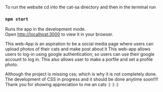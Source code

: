 To run the website cd into the cat-sa directory and then in the terminal run
### `npm start`

Runs the app in the development mode.\
Open [http://localhost:3000](http://localhost:3000) to view it in your browser.

This web-App is an aspiration to be a social media page where users can upload photos of their cats and make post about it
This web-app allows users to log-in using google authentication; so users can use their google account to log in.
This also allows user to make a porfile and set a profile photo.

Although the project is missing css; which is why it is not completely done. 
The development of CSS in progress and it should be done anytime soon!!!! 
Thank you for showing appreciation to me an cats :) :) :)
